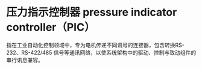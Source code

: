 # 压力指示控制器 pressure indicator controller（PIC）
指在工业自动化控制领域中，专为电机传递不同讯号的连接器，包含转换RS-232、RS-422/485 信号等通讯网络，以使系统架构中的驱动、控制与致动组件的串行讯息兼容。

